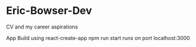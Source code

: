 # Eric-Bowser-Dev
 
CV and my career aspirations


App
Build using react-create-app
	npm run start
		runs on port localhost:3000








